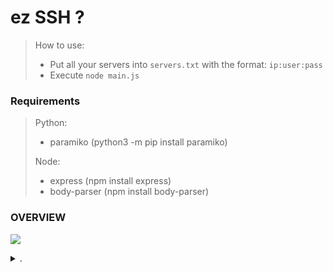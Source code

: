 # ez SSH ?

> How to use:
>* Put all your servers into `servers.txt` with the format: `ip:user:pass`
>* Execute `node main.js`

### Requirements

> Python:
>* paramiko (python3 -m pip install paramiko)
>
>Node:
>* express (npm install express)
>* body-parser (npm install body-parser)

### OVERVIEW
![](https://i.imgur.com/gyejA1p.png)

<details>
  <summary>.</summary>
  
Wir sind Jungs mit nem Riesen Herz aber leider Gottes ohne Perspektive
</details>